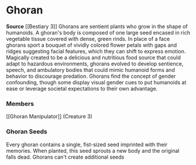 ﻿---
creature_family: Ghoran
id: '238'
name: Ghoran
rarity: Common
source: '[[DATABASE/source/Bestiary 3|Bestiary 3]]'
trait: null
type: Creature Family

---
# Ghoran

**Source** [[Bestiary 3]]
Ghorans are sentient plants who grow in the shape of humanoids. A ghoran's body is composed of one large seed encased in rich vegetable tissue covered with dense, green rinds. In place of a face ghorans sport a bouquet of vividly colored flower petals with gaps and ridges suggesting facial features, which they can shift to express emotion.
 Magically created to be a delicious and nutritious food source that could adapt to hazardous environments, ghorans evolved to develop sentience, speech, and ambulatory bodies that could mimic humanoid forms and behavior to discourage predation. Ghorans find the concept of gender confounding, though some display visual gender cues to put humanoids at ease or leverage societal expectations to their own advantage.

### Members

[[Ghoran Manipulator]] (Creature 3)

###  Ghoran Seeds

Every ghoran contains a single, fist-sized seed imprinted with their memories. When planted, this seed sprouts a new body and the original falls dead. Ghorans can't create additional seeds